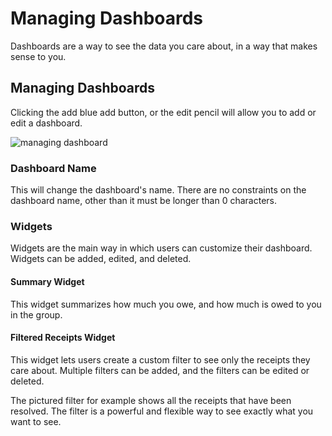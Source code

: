 # Managing Dashboards

Dashboards are a way to see the data you care about, in a way that makes sense to you.

## Managing Dashboards

Clicking the add blue add button, or the edit pencil will allow you to add or edit a dashboard.

![managing dashboard](/img/groups/edit_group_dashboard.png)

### Dashboard Name

This will change the dashboard's name. There are no constraints on the dashboard name, other than it must be longer than 0 characters.

### Widgets

Widgets are the main way in which users can customize their dashboard. Widgets can be added, edited, and deleted.

#### Summary Widget

This widget summarizes how much you owe, and how much is owed to you in the group.

#### Filtered Receipts Widget

This widget lets users create a custom filter to see only the receipts they care about. Multiple filters can be added, and the filters can be edited or deleted.

The pictured filter for example shows all the receipts that have been resolved.
The filter is a powerful and flexible way to see exactly what you want to see.
